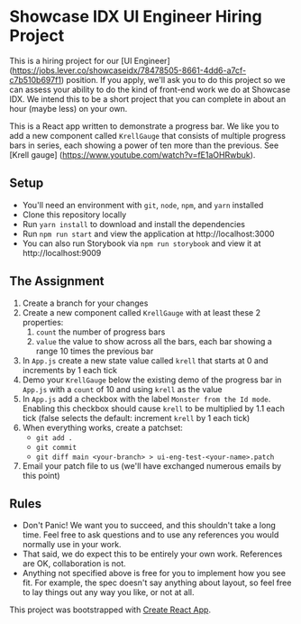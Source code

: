 # Showcase IDX UI Engineer Hiring Project

This is a hiring project for our [UI Engineer] (https://jobs.lever.co/showcaseidx/78478505-8661-4dd6-a7cf-c7b510b697f1) position.
If you apply, we'll ask you to do this project so we can assess your ability to do the kind of front-end work we do at Showcase IDX. We intend this to be a short project that you can complete in about an hour (maybe less) on your own.

This is a React app written to demonstrate a progress bar. We like you to add a new component called `KrellGauge`
that consists of multiple progress bars in series, each showing a power of ten more than the previous. See [Krell gauge] 
(https://www.youtube.com/watch?v=fE1aOHRwbuk).

## Setup

- You'll need an environment with `git`, `node`, `npm`, and `yarn` installed
- Clone this repository locally
- Run `yarn install` to download and install the dependencies
- Run `npm run start` and view the application at http://localhost:3000
- You can also run Storybook via `npm run storybook` and view it at http://localhost:9009

## The Assignment

1. Create a branch for your changes
1. Create a new component called `KrellGauge` with at least these 2 properties:
    1. `count` the number of progress bars
    1. `value` the value to show across all the bars, each bar showing a range 10 times the previous bar
1. In `App.js` create a new state value called `krell` that starts at 0 and increments by 1 each tick
1. Demo your `KrellGauge` below the existing demo of the progress bar in `App.js` with a `count` of 10 and using `krell` as the value
1. In `App.js` add a checkbox with the label `Monster from the Id mode`. Enabling this checkbox should cause `krell` to be multiplied by 1.1 each tick (false selects the default: increment `krell` by 1 each tick)
1. When everything works, create a patchset:
    * `git add .`
    * `git commit`
    * `git diff main <your-branch> > ui-eng-test-<your-name>.patch`
1. Email your patch file to us (we'll have exchanged numerous emails by this point)

## Rules

- Don't Panic! We want you to succeed, and this shouldn't take a long time. Feel free to ask questions and to use any references you would normally use in your work.
- That said, we do expect this to be entirely your own work.  References are OK, collaboration is not.
- Anything not specified above is free for you to implement how you see fit. For example, the spec doesn't say anything about layout, so feel free to lay things out any way you like, or not at all.
  

This project was bootstrapped with [Create React App](https://github.com/facebookincubator/create-react-app).



